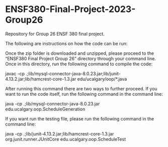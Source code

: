# ENSF380-Final-Project-2023-Group26
Repository for Group 26 ENSF 380 final project.


The following are instructions on how the code can be run:

Once the zip folder is downloaded and unzipped, please proceed to the “ENSF380 Final Project Group 26” directory through your command line. Once in this directory, run the following command to compile the code:

javac -cp .;lib/mysql-connector-java-8.0.23.jar;lib/junit-4.13.2.jar;lib/hamcrest-core-1.3.jar edu/ucalgary/oop/*.java

After running this command there are two ways to further proceed. If you want to run the code itself, run the following command in the command line:

java -cp .;lib/mysql-connector-java-8.0.23.jar edu.ucalgary.oop.ScheduleGeneration

If you want run the testing file, please run the following command in the command line:

java -cp .;lib/junit-4.13.2.jar;lib/hamcrest-core-1.3.jar org.junit.runner.JUnitCore edu.ucalgary.oop.ScheduleTest
